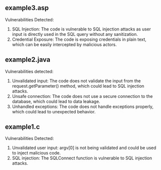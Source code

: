 ## example3.asp
Vulnerabilities Detected:
1. SQL Injection: The code is vulnerable to SQL injection attacks as user input is directly used in the SQL query without any sanitization.
2. Credential Exposure: The code is exposing credentials in plain text, which can be easily intercepted by malicious actors.

## example2.java
Vulnerabilities detected:
1. Unvalidated input: The code does not validate the input from the request.getParameter() method, which could lead to SQL injection attacks.
2. Unsafe connection: The code does not use a secure connection to the database, which could lead to data leakage.
3. Unhandled exceptions: The code does not handle exceptions properly, which could lead to unexpected behavior.

## example1.c
Vulnerabilities Detected:
1. Unvalidated user input: argv[0] is not being validated and could be used to inject malicious code.
2. SQL injection: The SQLConnect function is vulnerable to SQL injection attacks.


